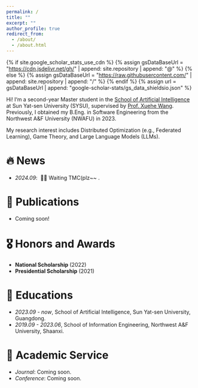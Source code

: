 ```yaml
---
permalink: /
title: ""
excerpt: ""
author_profile: true
redirect_from: 
  - /about/
  - /about.html
---
```


{% if site.google_scholar_stats_use_cdn %}
{% assign gsDataBaseUrl = "https://cdn.jsdelivr.net/gh/" | append: site.repository | append: "@" %}
{% else %}
{% assign gsDataBaseUrl = "https://raw.githubusercontent.com/" | append: site.repository | append: "/" %}
{% endif %}
{% assign url = gsDataBaseUrl | append: "google-scholar-stats/gs_data_shieldsio.json" %}

<span class='anchor' id='about-me'></span>

Hi! I‘m a second-year Master student in the [School of Artificial Intelligence](https://sai.sysu.edu.cn/) at Sun Yat-sen University (SYSU), supervised by [Prof. Xuehe Wang](https://sai.sysu.edu.cn/teacher/234). Previously, I obtained my B.Eng. in Software Engineering 
from the Northwest A&F University (NWAFU) in 2023. 

My research interest includes Distributed Optimization (e.g., Federated Learning), Game Theory, and Large Language Models (LLMs).


# 🔥 News
- *2024.09*: &nbsp;🎉🎉 Waiting TMC(plz~~ . 

# 📝 Publications 
- Coming soon!


# 🎖 Honors and Awards
- **National Scholarship** (2022) 
- **Presidential Scholarship** (2021)

# 📖 Educations
- *2023.09 - now*, School of Artificial Intelligence, Sun Yat-sen University, Guangdong. 
- *2019.09 - 2023.06*, School of Information Engineering, Northwest A&F University, Shaanxi. 

# 💁 Academic Service
- *Journal*: Coming soon.
- *Conference*: Coming soon.

